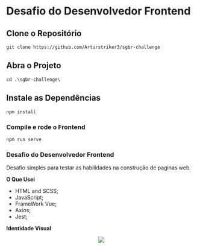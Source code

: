 # Desafio do Desenvolvedor Frontend

## Clone o Repositório
```
git clone https://github.com/Arturstriker3/sgbr-challenge
```

## Abra o Projeto
```
cd .\sgbr-challenge\ 
```

## Instale as Dependências
```
npm install
```

### Compile e rode o Frontend
```
npm run serve
```

### Desafio do Desenvolvedor Frontend
 
 Desafio simples para testar as habilidades na construção de paginas web.
 
 **O Que Usei**
* HTML and SCSS;
* JavaScript;
* FrameWork Vue;
* Axios;
* Jest;

**Identidade Visual**
<div align="center">
<img src="https://github.com/Arturstriker3/SearchSift/assets/59231364/77255a45-7b9b-4f12-b014-da0ffb0951c5" width="auto" height="auto" />
</div>
<br/>
